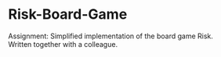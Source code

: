 # Risk-Board-Game
Assignment:
Simplified implementation of the board game Risk. 
<br>
Written together with a colleague.
